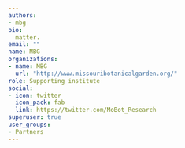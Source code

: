 ```yaml
---
authors:
- mbg
bio: 
  matter.
email: ""
name: MBG
organizations:
- name: MBG
  url: "http://www.missouribotanicalgarden.org/"
role: Supporting institute
social:
- icon: twitter
  icon_pack: fab
  link: https://twitter.com/MoBot_Research
superuser: true
user_groups:
- Partners
---
```


